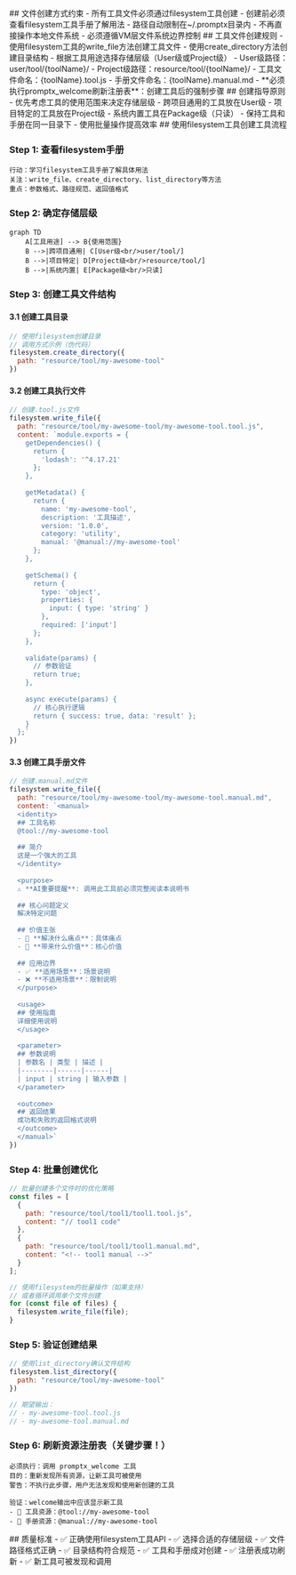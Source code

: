 <execution>
<constraint>
  ## 文件创建方式约束
  - 所有工具文件必须通过filesystem工具创建
  - 创建前必须查看filesystem工具手册了解用法
  - 路径自动限制在~/.promptx目录内
  - 不再直接操作本地文件系统
  - 必须遵循VM层文件系统边界控制
</constraint>

<rule>
  ## 工具文件创建规则
  - 使用filesystem工具的write_file方法创建工具文件
  - 使用create_directory方法创建目录结构
  - 根据工具用途选择存储层级（User级或Project级）
  - User级路径：user/tool/{toolName}/
  - Project级路径：resource/tool/{toolName}/
  - 工具文件命名：{toolName}.tool.js
  - 手册文件命名：{toolName}.manual.md
  - **必须执行promptx_welcome刷新注册表**：创建工具后的强制步骤
</rule>

<guideline>
  ## 创建指导原则
  - 优先考虑工具的使用范围来决定存储层级
  - 跨项目通用的工具放在User级
  - 项目特定的工具放在Project级
  - 系统内置工具在Package级（只读）
  - 保持工具和手册在同一目录下
  - 使用批量操作提高效率
</guideline>

<process>
  ## 使用filesystem工具创建工具流程
  
  ### Step 1: 查看filesystem手册
  ```
  行动：学习filesystem工具手册了解具体用法
  关注：write_file、create_directory、list_directory等方法
  重点：参数格式、路径规范、返回值格式
  ```
  
  ### Step 2: 确定存储层级
  ```mermaid
  graph TD
      A[工具用途] --> B{使用范围}
      B -->|跨项目通用| C[User级<br/>user/tool/]
      B -->|项目特定| D[Project级<br/>resource/tool/]
      B -->|系统内置| E[Package级<br/>只读]
  ```
  
  ### Step 3: 创建工具文件结构
  
  #### 3.1 创建工具目录
  ```javascript
  // 使用filesystem创建目录
  // 调用方式示例（伪代码）
  filesystem.create_directory({
    path: "resource/tool/my-awesome-tool"
  })
  ```
  
  #### 3.2 创建工具执行文件
  ```javascript
  // 创建.tool.js文件
  filesystem.write_file({
    path: "resource/tool/my-awesome-tool/my-awesome-tool.tool.js",
    content: `module.exports = {
      getDependencies() {
        return {
          'lodash': '^4.17.21'
        };
      },
      
      getMetadata() {
        return {
          name: 'my-awesome-tool',
          description: '工具描述',
          version: '1.0.0',
          category: 'utility',
          manual: '@manual://my-awesome-tool'
        };
      },
      
      getSchema() {
        return {
          type: 'object',
          properties: {
            input: { type: 'string' }
          },
          required: ['input']
        };
      },
      
      validate(params) {
        // 参数验证
        return true;
      },
      
      async execute(params) {
        // 核心执行逻辑
        return { success: true, data: 'result' };
      }
    };`
  })
  ```
  
  #### 3.3 创建工具手册文件
  ```javascript
  // 创建.manual.md文件
  filesystem.write_file({
    path: "resource/tool/my-awesome-tool/my-awesome-tool.manual.md",
    content: `<manual>
    <identity>
    ## 工具名称
    @tool://my-awesome-tool
    
    ## 简介
    这是一个强大的工具
    </identity>
    
    <purpose>
    ⚠️ **AI重要提醒**: 调用此工具前必须完整阅读本说明书
    
    ## 核心问题定义
    解决特定问题
    
    ## 价值主张
    - 🎯 **解决什么痛点**：具体痛点
    - 🚀 **带来什么价值**：核心价值
    
    ## 应用边界
    - ✅ **适用场景**：场景说明
    - ❌ **不适用场景**：限制说明
    </purpose>
    
    <usage>
    ## 使用指南
    详细使用说明
    </usage>
    
    <parameter>
    ## 参数说明
    | 参数名 | 类型 | 描述 |
    |--------|------|------|
    | input | string | 输入参数 |
    </parameter>
    
    <outcome>
    ## 返回结果
    成功和失败的返回格式说明
    </outcome>
    </manual>`
  })
  ```
  
  ### Step 4: 批量创建优化
  ```javascript
  // 批量创建多个文件时的优化策略
  const files = [
    {
      path: "resource/tool/tool1/tool1.tool.js",
      content: "// tool1 code"
    },
    {
      path: "resource/tool/tool1/tool1.manual.md", 
      content: "<!-- tool1 manual -->"
    }
  ];
  
  // 使用filesystem的批量操作（如果支持）
  // 或者循环调用单个文件创建
  for (const file of files) {
    filesystem.write_file(file);
  }
  ```
  
  ### Step 5: 验证创建结果
  ```javascript
  // 使用list_directory确认文件结构
  filesystem.list_directory({
    path: "resource/tool/my-awesome-tool"
  })
  
  // 期望输出：
  // - my-awesome-tool.tool.js
  // - my-awesome-tool.manual.md
  ```
  
  ### Step 6: 刷新资源注册表（关键步骤！）
  ```
  必须执行：调用 promptx_welcome 工具
  目的：重新发现所有资源，让新工具可被使用
  警告：不执行此步骤，用户无法发现和使用新创建的工具
  
  验证：welcome输出中应该显示新工具
  - 🔧 工具资源：@tool://my-awesome-tool
  - 📖 手册资源：@manual://my-awesome-tool
  ```
</process>

<criteria>
  ## 质量标准
  - ✅ 正确使用filesystem工具API
  - ✅ 选择合适的存储层级
  - ✅ 文件路径格式正确
  - ✅ 目录结构符合规范
  - ✅ 工具和手册成对创建
  - ✅ 注册表成功刷新
  - ✅ 新工具可被发现和调用
</criteria>
</execution>